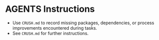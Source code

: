 # AGENTS Instructions
- Use `CRUSH.md` to record missing packages, dependencies, or process improvements encountered during tasks.
- See `CRUSH.md` for further instructions.
